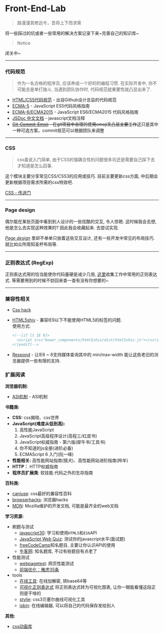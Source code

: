 # Front-End-Lab

> 路漫漫其修远兮，吾将上下而求索

将一些踩过的坑或者一些常用的解决方案记录下来~完善自己的知识库~

> Notice

  闭关中~

----

### 代码规范

> 作为一名合格的程序员, 应该养成一个好的的编程习惯. 在实际开发中, 你不可能总是单打独斗, 当遇到团队协作时, 代码规范就重要性就凸显出来了.

- [HTML/CSS代码规范](http://codeguide.bootcss.com) - 出自Github设计总监的代码规范
- [ECMA-5](https://github.com/anran758/Front-End-Lab/tree/master/Code%20guide/ECMA-5) - JavaScript ES5代码风格指南
- [ECMA-6/ECMA2015](https://github.com/anran758/Front-End-Lab/tree/master/Code%20guide/ECMA-6) - JavaScript ES6/ECMA2015 代码风格指南
- [JSDoc 中文文档](http://www.css88.com/doc/jsdoc/) - javascript文档注释
- ~~[Git-Commit-Emoji](https://github.com/anran758/Front-End-Lab/tree/master/Code%20guide/git-commit-emoji) - 在git项目中合理的使用emoji来凸显主要工作~~这只是其中一种可选方案，commit规范可以根据团队来调整

----

### CSS

> css虽说入门简单, 由于CSS的强耦合性的问题很多坑还是需要自己踩下去才知道是怎么回事.

这个模块主要分享常见CSS/CSS3的应用或技巧. 目前主要更新css方面, 中后期会更新根据项目需求所需的css特效吧.

[CSS - 传送门](https://github.com/anran758/Front-End-Lab/tree/master/CSS)

----

### Page design

偶尔能在某些页面中看到别人设计的一些炫酷的交互, 令人惊艳. 这时候我会去想, 他是怎么去实现这种效果的? 因此我会收藏起来. 去尝试实现.

*[Page design](https://github.com/anran758/Front-End-Lab/tree/master/Page%20design)* 里却不单单只放着这些交互设计, 还有一些开发中常见的布局技巧. 就比如众所周知圣杯布局等.

----

### 正则表达式 (RegExp)

正则表达式用的恰当能使你代码量硬是减少几倍, [这里](https://github.com/anran758/Front-End-Lab/tree/master/RegExp)收集工作中常用的正则表达式. 等需要用到的时候不妨回来查一查有没有你想要的~

----

### 兼容性相关

- [Css hack](http://browserhacks.com/)
- [HTML5shiv](https://github.com/aFarkas/html5shiv) - 兼容IE9以下不能使用HTML5的标签的问题.  
  使用方式:

  ``` html
  <!--[if lt IE 9]>
    <script src="bower_components/html5shiv/dist/html5shiv.js"></script>
  <![endif]-->
  ```

- [Respond](https://github.com/scottjehl/Respond) - 让IE6 ~ 8支持媒体查询其中的 min/max-width 能让这些老旧的浏览器提供一些有限的支持.

### 扩展阅读

**浏览器机制:**

- [ASI机制](https://segmentfault.com/a/1190000004548664) - ASI机制

**书籍类:**

- **CSS:** css揭晓、css世界
- **JavaScript(难度从低到高):**
  1. 高性能JavaScript
  1. JavaScript高级程序设计(高程三/红皮书)
  1. JavaScript权威指南 - 第六版(犀牛书/工具书)
  1. 你不知道的js全册(进阶必备)
  1. ECMAScript 6 入门(阮一峰)
- **性能相关:** 高性能网站指南(猎犬)、高性能网站进阶指南(羚羊)
- **HTTP：** HTTP权威指南
- **程序员扩展类**: 软技能.代码之外的生存指南

**百科类:**

- [caniuse](https://caniuse.com/): css最好的兼容性百科
- [browserhacks](http://browserhacks.com/): 浏览器hacks
- [MDN](https://developer.mozilla.org/zh-CN/): Mozilla维护的开发文档, 可能是最齐全的web文档

**学习资源:**

- 刷题与测试
  - [javascript30](https://javascript30.com/): 学习和使用`HTML5`和`ES6`API
  - [JavaScript Web Quiz](http://davidshariff.com/js-quiz/#): 测试你的javascript水平(面试题)
  - [freeCodeCamp](https://freecodecamp.cn/home)知名题目, 主要让你认识API的使用
  - [牛客网](https://www.nowcoder.com/): 知名题库, 不过有些题目有点老了
- 性能测试
  - [webpagetest](www.webpagetest.org): 网页性能测试
  - [前端优化：雅虎35条](http://blog.csdn.net/magneto7/article/details/53140269)
- tools
  - [在线工具](http://tool.oschina.net/encrypt?type=3): 在线加解密, 转base64等
  - [可视化正则表达式](https://regexper.com/) 将正则表达式转为可视化图表, 让你一眼能看懂这段正则是干啥的
  - [stylie](http://jeremyckahn.github.io/stylie/): css3贝塞尔曲线可视化工具
  - [jsbin](http://jsbin.com/?js,console,output): 在线编辑器, 可以将自己的代码保存发给别人

**其他:**

- [css动画库](http://elrumordelaluz.github.io/csshake/)